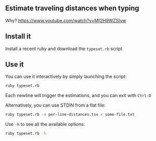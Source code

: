 
## Estimate traveling distances when typing

Why? https://www.youtube.com/watch?v=Mf2H9WZSIyw

## Install it

Install a recent ruby and download the `typeset.rb` script

## Use it

You can use it interactively by simply launching the script:

```bash
ruby typeset.rb
```

Each newline will trigger the estimations, and you can exit with `Ctrl-D`

Alternatively, you can use STDIN from a flat file:

```bash
ruby typeset.rb -o per-line-distances.tsv < some-file.txt
```

Use `-h` to see all the available options:

```bash
ruby typeset.rb -h
```

